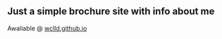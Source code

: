 ## Just a simple brochure site with info about me
Awaliable @ [wclld.github.io](https://wclld.github.io/)

